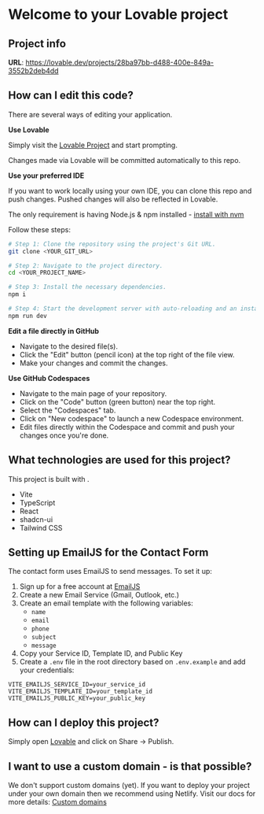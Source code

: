 # Welcome to your Lovable project

## Project info

**URL**: https://lovable.dev/projects/28ba97bb-d488-400e-849a-3552b2deb4dd

## How can I edit this code?

There are several ways of editing your application.

**Use Lovable**

Simply visit the [Lovable Project](https://lovable.dev/projects/28ba97bb-d488-400e-849a-3552b2deb4dd) and start prompting.

Changes made via Lovable will be committed automatically to this repo.

**Use your preferred IDE**

If you want to work locally using your own IDE, you can clone this repo and push changes. Pushed changes will also be reflected in Lovable.

The only requirement is having Node.js & npm installed - [install with nvm](https://github.com/nvm-sh/nvm#installing-and-updating)

Follow these steps:

```sh
# Step 1: Clone the repository using the project's Git URL.
git clone <YOUR_GIT_URL>

# Step 2: Navigate to the project directory.
cd <YOUR_PROJECT_NAME>

# Step 3: Install the necessary dependencies.
npm i

# Step 4: Start the development server with auto-reloading and an instant preview.
npm run dev
```

**Edit a file directly in GitHub**

- Navigate to the desired file(s).
- Click the "Edit" button (pencil icon) at the top right of the file view.
- Make your changes and commit the changes.

**Use GitHub Codespaces**

- Navigate to the main page of your repository.
- Click on the "Code" button (green button) near the top right.
- Select the "Codespaces" tab.
- Click on "New codespace" to launch a new Codespace environment.
- Edit files directly within the Codespace and commit and push your changes once you're done.

## What technologies are used for this project?

This project is built with .

- Vite
- TypeScript
- React
- shadcn-ui
- Tailwind CSS

## Setting up EmailJS for the Contact Form

The contact form uses EmailJS to send messages. To set it up:

1. Sign up for a free account at [EmailJS](https://www.emailjs.com/)
2. Create a new Email Service (Gmail, Outlook, etc.)
3. Create an email template with the following variables:
   - `name`
   - `email`
   - `phone`
   - `subject`
   - `message`
4. Copy your Service ID, Template ID, and Public Key
5. Create a `.env` file in the root directory based on `.env.example` and add your credentials:

```
VITE_EMAILJS_SERVICE_ID=your_service_id
VITE_EMAILJS_TEMPLATE_ID=your_template_id
VITE_EMAILJS_PUBLIC_KEY=your_public_key
```

## How can I deploy this project?

Simply open [Lovable](https://lovable.dev/projects/28ba97bb-d488-400e-849a-3552b2deb4dd) and click on Share -> Publish.

## I want to use a custom domain - is that possible?

We don't support custom domains (yet). If you want to deploy your project under your own domain then we recommend using Netlify. Visit our docs for more details: [Custom domains](https://docs.lovable.dev/tips-tricks/custom-domain/)
